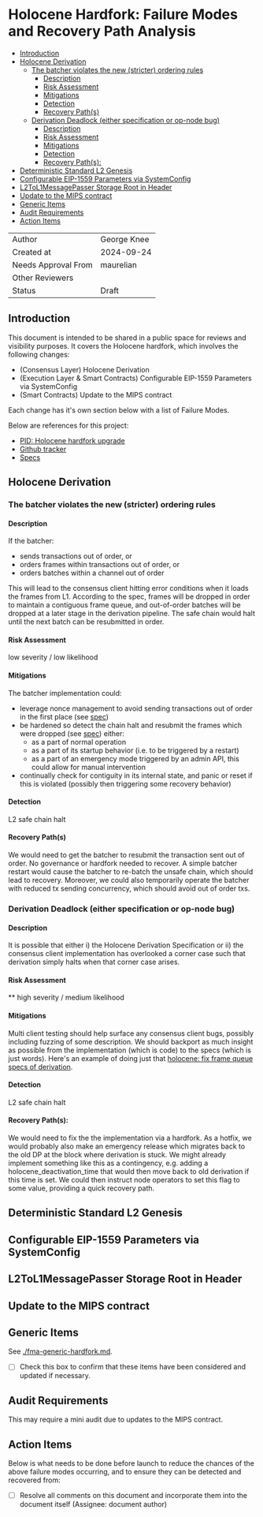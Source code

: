 # Holocene Hardfork: Failure Modes and Recovery Path Analysis

<!-- START doctoc generated TOC please keep comment here to allow auto update -->
<!-- DON'T EDIT THIS SECTION, INSTEAD RE-RUN doctoc TO UPDATE -->

- [Introduction](#introduction)
- [Holocene Derivation](#holocene-derivation)
  - [The batcher violates the new (stricter) ordering rules](#the-batcher-violates-the-new-stricter-ordering-rules)
    - [Description](#description)
    - [Risk Assessment](#risk-assessment)
    - [Mitigations](#mitigations)
    - [Detection](#detection)
    - [Recovery Path(s)](#recovery-paths)
  - [Derivation Deadlock (either specification or op-node bug)](#derivation-deadlock-either-specification-or-op-node-bug)
    - [Description](#description-1)
    - [Risk Assessment](#risk-assessment-1)
    - [Mitigations](#mitigations-1)
    - [Detection](#detection-1)
    - [Recovery Path(s):](#recovery-paths)
- [Deterministic Standard L2 Genesis](#deterministic-standard-l2-genesis)
- [Configurable EIP-1559 Parameters via SystemConfig](#configurable-eip-1559-parameters-via-systemconfig)
- [L2ToL1MessagePasser Storage Root in Header](#l2tol1messagepasser-storage-root-in-header)
- [Update to the MIPS contract](#update-to-the-mips-contract)
- [Generic Items](#generic-items)
- [Audit Requirements](#audit-requirements)
- [Action Items](#action-items)

<!-- END doctoc generated TOC please keep comment here to allow auto update -->

| | |
|--------|--------------|
| Author | George Knee |
| Created at | 2024-09-24 |
| Needs Approval From | maurelian |
| Other Reviewers |   |
| Status | Draft |


## Introduction

This document is intended to be shared in a public space for reviews and visibility purposes. It covers the Holocene hardfork, which involves the following changes: 
- (Consensus Layer) Holocene Derivation
- (Execution Layer & Smart Contracts) Configurable EIP-1559 Parameters via SystemConfig
- (Smart Contracts) Update to the MIPS contract

Each change has it's own section below with a list of Failure Modes.

Below are references for this project:

- [PID: Holocene hardfork upgrade](https://www.notion.so/PID-Holocene-hardfork-upgrade-00ee1ffc414a407088fdb49841771527?pvs=21)
- [Github tracker](https://github.com/orgs/ethereum-optimism/projects/84/views/6)
- [Specs](https://specs.optimism.io/protocol/holocene/derivation.html?highlight=holocene#holocene-derivation)


##  Holocene Derivation

### The batcher violates the new (stricter) ordering rules

#### Description

If the batcher:
  - sends transactions out of order, or
  - orders frames within transactions out of order, or
  - orders batches within a channel out of order

This will lead to the consensus client hitting error conditions when it loads the frames from L1. According to the spec, frames will be dropped in order to maintain a contiguous frame queue, and out-of-order batches will be dropped at a later stage in the derivation pipeline. The safe chain would halt until the next batch can be resubmitted in order.
    
#### Risk Assessment
 low severity / low likelihood
#### Mitigations
The batcher implementation could:
  - leverage nonce management to avoid sending transactions out of order in the first place (see [spec](https://specs.optimism.io/protocol/holocene/derivation.html?highlight=holocene#batcher-hardening))
  - be hardened so detect the chain halt and resubmit the frames which were dropped (see [spec](https://specs.optimism.io/protocol/holocene/derivation.html?highlight=holocene#batcher-hardening)) either:
    - as a part of normal operation
    - as a part of its startup behavior (i.e. to be triggered by a restart)
    - as a part of an emergency mode triggered by an admin API, this could allow for manual intervention
  - continually check for contiguity in its internal state, and panic or reset if this is violated (possibly then triggering some recovery behavior)
#### Detection
L2 safe chain halt
#### Recovery Path(s)
We would need to get the batcher to resubmit the transaction sent out of order. No governance or hardfork needed to recover. A simple batcher restart would cause the batcher to re-batch the unsafe chain, which should lead to recovery. Moreover, we could also temporarily operate the batcher with reduced tx sending concurrency, which should avoid out of order txs.

### Derivation Deadlock (either specification or op-node bug)

#### Description
It is possible that either i) the Holocene Derivation Specification or ii) the consensus client implementation has overlooked a corner case such that derivation simply halts when that corner case arises.
#### Risk Assessment
** high severity / medium likelihood
#### Mitigations 
Multi client testing should help surface any consensus client bugs, possibly including fuzzing of some description.
We should backport as much insight as possible from the implementation (which is code) to the specs (which is just words). Here's an example of doing just that [holocene: fix frame queue specs of derivation](https://github.com/ethereum-optimism/specs/pull/386).
#### Detection
L2 safe chain halt
#### Recovery Path(s):
We would need to fix the the implementation via a hardfork. As a hotfix, we would probably also make an emergency release which migrates back to the old DP at the block where derivation is stuck. We might already implement something like this as a contingency, e.g. adding a holocene_deactivation_time that would then move back to old derivation if this time is set. We could then instruct node operators to set this flag to some value, providing a quick recovery path.

##  Deterministic Standard L2 Genesis
##  Configurable EIP-1559 Parameters via SystemConfig
##  L2ToL1MessagePasser Storage Root in Header
##  Update to the MIPS contract
##  Generic Items
See [./fma-generic-hardfork.md](./fma-generic-hardfork.md). 

- [ ] Check this box to confirm that these items have been considered and updated if necessary.


## Audit Requirements

This may require a mini audit due to updates to the MIPS contract.

## Action Items

Below is what needs to be done before launch to reduce the chances of the above failure modes occurring, and to ensure they can be detected and recovered from:

- [ ] Resolve all comments on this document and incorporate them into the document itself (Assignee: document author)

